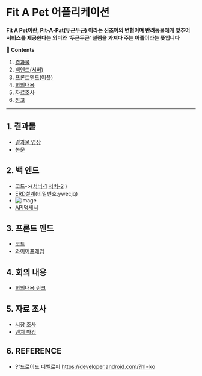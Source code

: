 # Fit A Pet 어플리케이션
**Fit A Pet이란, Pit-A-Pat(두근두근) 이라는 신조어의 변형이며 반려동물에게 맞추어 서비스를 제공한다는 의미와 '두근두근' 설렘을 가져다 주는 어플이라는 뜻입니다**

**:book: Contents**
1. [결과물](#1-결과물)
2. [백엔드(서버)](#2-백-엔드)
3. [프론트엔드(어플)](#3-프론트-엔드)
4. [회의내용](#4-회의-내용)
5. [자료조사](#5-자료-조사)
6. [참고](#6-reference)

---

## 1. 결과물
* [결과물 영상](http://www.youtube.com)
* [논문](http://www.naver.com)

## 2. 백 엔드
* 코드->([서버-1](https://github.com/KNUCapstoneDesignProject/petSitterService_mainServer) [서버-2](https://github.com/KNUCapstoneDesignProject/petSitterService_mainServer) )
* [ERD설계](https://aquerytool.com/aquerymain/index/?rurl=6a36795f-3d45-4aa7-b440-e42299e3bbe9&)(비밀번호:ywecjq)
* ![image](https://user-images.githubusercontent.com/79188587/205574476-5bd27a00-be04-42d6-9e02-6917e377b448.png)
* [API명세서](https://dev.uksfirstdomain.shop/api-docs/)

## 3. 프론트 엔드
* [코드]()
* [와이어프레임](https://xd.adobe.com/view/f64d7e8e-f444-4bd1-9b35-f5219d2e94b2-a31e/)

## 4. 회의 내용
* [회의내용 링크](/Meeting_content)

## 5. 자료 조사
* [시장 조사]()
* [벤치 마킹]()

## 6. REFERENCE
* 안드로이드 디벨로퍼 https://developer.android.com/?hl=ko
